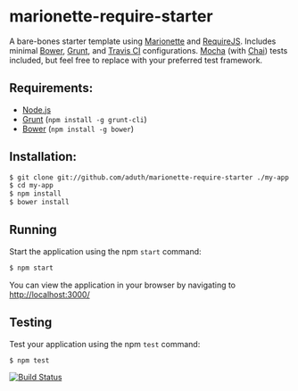 # marionette-require-starter

A bare-bones starter template using [Marionette](http://marionettejs.com/) and [RequireJS](http://requirejs.org/). Includes minimal [Bower](http://bower.io/), [Grunt](http://gruntjs.com/), and [Travis CI](http://about.travis-ci.org/) configurations. [Mocha](http://mochajs.org/) (with [Chai](http://chaijs.com/)) tests included, but feel free to replace with your preferred test framework.

## Requirements:

* [Node.js](http://nodejs.org/download/)
* [Grunt](http://gruntjs.com/) (`npm install -g grunt-cli`)
* [Bower](http://bower.io/) (`npm install -g bower`)

## Installation:

```bash
$ git clone git://github.com/aduth/marionette-require-starter ./my-app
$ cd my-app
$ npm install
$ bower install
```

## Running

Start the application using the npm `start` command:

```bash
$ npm start
```

You can view the application in your browser by navigating to [http://localhost:3000/](http://localhost:3000/)

## Testing

Test your application using the npm `test` command:

```bash
$ npm test
```

[![Build Status](https://travis-ci.org/aduth/marionette-require-starter.png?branch=master)](https://travis-ci.org/aduth/marionette-require-starter)
